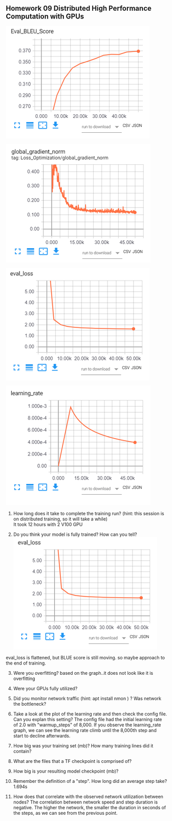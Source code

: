 
## Homework 09 Distributed High Performance Computation with GPUs

![Test Image 1](Eval_BLUE_score_1.png)

![Test Image 2](global_gradient_norm.png)

![Test Image 3](eval_loss.png)

![Test Image 4](learning_rate.png)


1. How long does it take to complete the training run? (hint: this session is on distributed training, so it will take a while) <br>
It took 12 hours with 2 V100 GPU

2. Do you think your model is fully trained? How can you tell? <br>
![Test Image 1](eval_loss.png)

eval_loss is flattened, but BLUE score is still moving. so maybe approach to the end of training. 

3. Were you overfitting?
based on the graph..it does not look like it is overfitting

4. Were your GPUs fully utilized?

5. Did you monitor network traffic (hint: apt install nmon ) ? Was network the bottleneck?

6. Take a look at the plot of the learning rate and then check the config file. Can you explan this setting?
   The config file had the initial learning rate of 2.0 with "warmup_steps" of 8,000. If you observe the learning_rate graph, we can see the learning rate climb until the 8,000th step and start to decline afterwards.

7. How big was your training set (mb)? How many training lines did it contain?

8. What are the files that a TF checkpoint is comprised of?

9. How big is your resulting model checkpoint (mb)?

10. Remember the definition of a "step". How long did an average step take?
1.694s
11. How does that correlate with the observed network utilization between nodes?
The correlation between network speed and step duration is negative. The higher the network, the smaller the duration in seconds of the steps, as we can see from the previous point.
